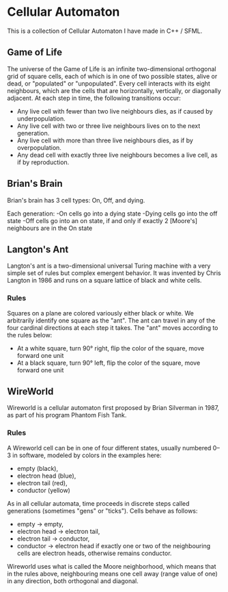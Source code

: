 # Cellular Automaton
This is a collection of Cellular Automaton I have made in C++ / SFML.

## Game of Life

   The universe of the Game of Life is an infinite two-dimensional orthogonal grid of square cells, 
   each of which is in one of two possible states, alive or dead, or "populated" or "unpopulated". 
   Every cell interacts with its eight neighbours, which are the cells that are horizontally, vertically, or 
   diagonally adjacent. At each step in time, the following transitions occur:

 - Any live cell with fewer than two live neighbours dies, as if caused by underpopulation.
 - Any live cell with two or three live neighbours lives on to the next generation.
 - Any live cell with more than three live neighbours dies, as if by overpopulation.
 - Any dead cell with exactly three live neighbours becomes a live cell, as if by reproduction.
 
## Brian's Brain

Brian's brain has 3 cell types: On, Off, and dying. 

Each generation:
    -On cells go into a dying state
    -Dying cells go into the off state
    -Off cells go into an on state, if and only if exactly 2 [Moore's] neighbours are in the On state

## Langton's Ant

Langton's ant is a two-dimensional universal Turing machine with a very simple set of rules but complex emergent behavior. It was invented by Chris Langton in 1986 and runs on a square lattice of black and white cells.

### Rules
Squares on a plane are colored variously either black or white. We arbitrarily identify one square as the "ant". The ant can travel in    any of the four cardinal directions at each step it takes. The "ant" moves according to the rules below:

- At a white square, turn 90° right, flip the color of the square, move forward one unit
- At a black square, turn 90° left, flip the color of the square, move forward one unit

## WireWorld
Wireworld is a cellular automaton first proposed by Brian Silverman in 1987, as part of his program Phantom Fish Tank.

### Rules
A Wireworld cell can be in one of four different states, usually numbered 0–3 in software, modeled by colors in the examples here:
- empty (black),
- electron head (blue),
- electron tail (red),
- conductor (yellow)

As in all cellular automata, time proceeds in discrete steps called generations (sometimes "gens" or "ticks"). Cells behave as follows:

- empty → empty,
- electron head → electron tail,
- electron tail → conductor,
- conductor → electron head if exactly one or two of the neighbouring cells are electron heads, otherwise remains conductor.

Wireworld uses what is called the Moore neighborhood, which means that in the rules above, neighbouring means one cell away (range value of one) in any direction, both orthogonal and diagonal.
